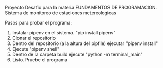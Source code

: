 Proyecto Desafio para la materia FUNDAMENTOS DE PROGRAMACION.
Sistema de monitoreo de estaciones metereologicas

Pasos para probar el programa:
1) Instalar pipenv en el sistema.  "pip install pipenv"
2) Clonar el repositorio
3) Dentro del repositorio (a la altura del pipfile) ejecutar "pipenv install"
4) Ejecute "pipenv shell"
5) Dentro de la carpeta build ejecute "python -m terminal_main"
6) Listo. Pruebe el programa